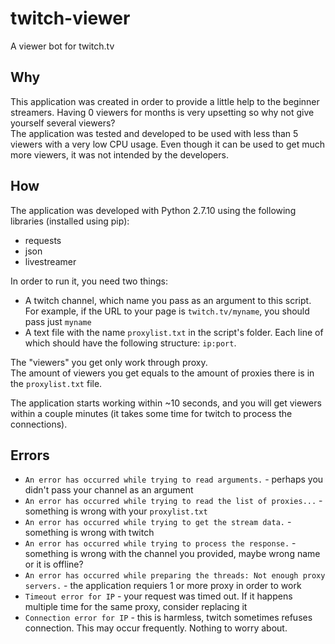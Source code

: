 # twitch-viewer
A viewer bot for twitch.tv

## Why
This application was created in order to provide a little help to the beginner streamers. Having 0 viewers for months is very upsetting so why not give yourself several viewers?  
The application was tested and developed to be used with less than 5 viewers with a very low CPU usage. Even though it can be used to get much more viewers, it was not intended by the developers.

## How
The application was developed with Python 2.7.10 using the following libraries (installed using pip):
- requests
- json
- livestreamer

In order to run it, you need two things:
- A twitch channel, which name you pass as an argument to this script. For example, if the URL to your page is `twitch.tv/myname`, you should pass just `myname`
- A text file with the name `proxylist.txt` in the script's folder. Each line of which should have the following structure: `ip:port`.

The "viewers" you get only work through proxy.  
The amount of viewers you get equals to the amount of proxies there is in the `proxylist.txt` file.

The application starts working within ~10 seconds, and you will get viewers within a couple minutes (it takes some time for twitch to process the connections).

## Errors

- `An error has occurred while trying to read arguments.` - perhaps you didn't pass your channel as an argument
- `An error has occurred while trying to read the list of proxies...` - something is wrong with your `proxylist.txt`
- `An error has occurred while trying to get the stream data.` - something is wrong with twitch
- `An error has occurred while trying to process the response.` - something is wrong with the channel you provided, maybe wrong name or it is offline?
- `An error has occurred while preparing the threads: Not enough proxy servers.` - the application requiers 1 or more proxy in order to work
- `Timeout error for IP` - your request was timed out. If it happens multiple time for the same proxy, consider replacing it
- `Connection error for IP` - this is harmless, twitch sometimes refuses connection. This may occur frequently. Nothing to worry about.
